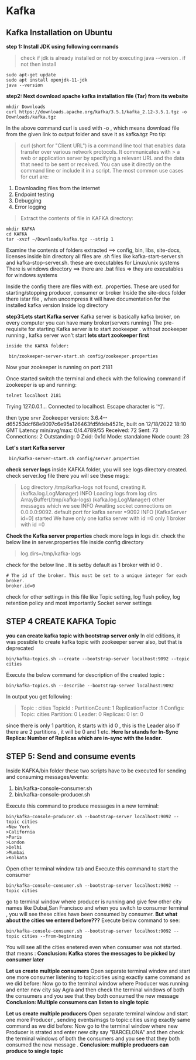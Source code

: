 # Kafka 
## Kafka Installation on Ubuntu 
**step 1: Install JDK using following commands**
> check if jdk is already installed or not by executing java --version .
> if not then install

```
sudo apt-get update
sudo apt install openjdk-11-jdk
java --version
``` 
**step2: Next  download apache kafka installation file (Tar) from its website**
 ```
 mkdir Downloads
 curl https://downloads.apache.org/kafka/3.5.1/kafka_2.12-3.5.1.tgz -o Downloads/kafka.tgz
```
In the above command curl is used with -o , which means download file from the given link to output folder and save it as kafka.tgz
Pro tip: 
> curl (short for "Client URL") is a command line tool that enables data transfer over various network protocols. It communicates with > a web or application server by specifying a relevant URL and the data that need to be sent or received.
> You can use it directly on the command line or include it in a script. The most common use cases for curl are:

1. Downloading files from the internet
2. Endpoint testing
3. Debugging
4. Error logging

> Extract the contents of file in KAFKA directory:
```
mkdir KAFKA
cd KAFKA
tar -xvzf ~/Downloads/kafka.tgz --strip 1
```
Examine the contents of folders extracted ==> config, bin, libs, site-docs, licenses
inside bin directory all files are .sh files like kafka-start-server.sh and kafka-stop-server.sh.
these are executables for Linux/unix systems
There is windows directory  ==> there are .bat files => they are executables for windows systems

Inside the config there are files with ext. .properties. These are used for starting/stopping producer, consumer or broker
Inside the site-docs folder there istar file , when uncompress it will have documentation for the installed kafka version
Inside log directory 


**step3:Lets start Kafka server**
Kafka server is basically kafka broker, on every computer you can have many broker(servers running)
The pre-requisite for starting Kafka server is to start zookeeper . without zookeeper running , kafka server won't start
 **lets start zookeeper first**
```
inside the KAFKA folder:

 bin/zookeeper-server-start.sh config/zookeeper.properties
```
Now your zookeeper is running on port 2181

Once started switch the terminal and check with the following command if zookeeper is up and running:
```
telnet localhost 2181
```
Trying 127.0.0.1...
Connected to localhost.
Escape character is '^]'.

then type 
`srvr`
Zookeeper version: 3.6.4--d65253dcf68e9097c6e95a126463fd5fdeb4521c, built on 12/18/2022 18:10 GMT
Latency min/avg/max: 0/4.4789/55
Received: 72
Sent: 73
Connections: 2
Outstanding: 0
Zxid: 0x1d
Mode: standalone
Node count: 28

**Let's start Kafka server**
```
 bin/kafka-server-start.sh config/server.properties
```
**check server logs**
inside KAFKA folder, you will see logs directory created.
check server.log file
there you will see these msgs:

>Log directory /tmp/kafka-logs not found, creating it. (kafka.log.LogManager)
>INFO Loading logs from log dirs ArrayBuffer(/tmp/kafka-logs) (kafka.log.LogManager)
other messages which we see 
>INFO Awaiting socket connections on 0.0.0.0:9092. 
default port for kafka server =9092
>INFO [KafkaServer id=0] started
We have only one kafka server with id =0
only 1 broker with id =0

**Check the Kafka server properties**
check more logs in logs dir. check the below line in server.properties file inside config directory
>log.dirs=/tmp/kafka-logs

check for the below line . It is setby default as 1 broker with id 0 .
```
# The id of the broker. This must be set to a unique integer for each broker.
broker.id=0
```
check for other settings in this file like Topic setting, log flush policy, log retention policy and most importantly 
Socket server settings

## STEP 4   CREATE KAFKA Topic
**you can create kafka topic with bootstrap server only**
In old editions, it was possible to create kafka topic with zookeeper server also, but that is deprecated

```
bin/kafka-topics.sh --create --bootstrap-server localhost:9092 --topic cities
```
Execute the below command for description of the created topic :
```
bin/kafka-topics.sh --describe --bootstrap-server localhost:9092
```
In output you get following:
> Topic :   cities
> TopicId : 
> PartitionCount: 1
> ReplicationFactor :1
>Configs: Topic: cities   Partition: 0    Leader: 0       Replicas: 0     Isr: 0

since there is only 1 partition, it starts with id 0 , this is the Leader also 
If there are 2 partitions , it will be 0 and 1 etc.
**Here Isr stands for In-Sync Replica: Number of Replicas which are in-sync with the leader.**

## STEP 5: Send and consume events
Inside KAFKA/bin folder these two scripts have to be executed for sending and consuming messages/events:
1. bin/kafka-console-consumer.sh
2. bin/kafka-console-producer.sh

Execute this command to produce messages in a new terminal:
```
bin/kafka-console-producer.sh --bootstrap-server localhost:9092 --topic cities
>New York
>California
>Paris
>London
>Delhi
>Mumbai
>Kolkata
```
Open other terminal window tab and 
Execute this command to start the consumer
```
bin/kafka-console-consumer.sh --bootstrap-server localhost:9092 --topic cities
```
go to terminal window where producer is running and give few other city names like Dubai,San Francisco
and when you switch to consumer terminal , you will see these cities have been consumed by consumer.
**But what about the cities we entered before???**
Execute below command to see:
```
bin/kafka-console-consumer.sh --bootstrap-server localhost:9092 --topic cities --from-beginning
```
You will see all the cities enetered even when consumer was not started. that means :
**Conclusion: Kafka stores the messages to be picked by consumer later**

**Let us create multiple consumers**
Open separate terminal window and start one more consumer listening to topic:cities using exactly same command as we did before:
Now go to the terminal window where Producer was running and enter new city say Agra
and then check the terminal windows of both the consumers and you see that they both consumed the new message 
**Conclusion: Multiple consumers can listen to single topic**

**Let us create multiple producers**
Open separate terminal window and start one more Producer , sending events/msgs to topic:cities using exactly same command as we did before:
Now go to the terminal window where new Producer is strated and enter new city say "BARCELONA"
and then check the terminal windows of both the consumers and you see that they both consumed the new message .
**Conclusion: multiple  producers can produce to single topic**


    






